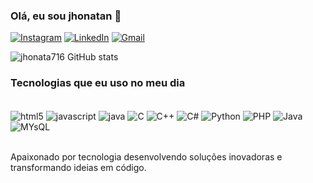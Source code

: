 ### Olá, eu sou jhonatan 🫡


[![Instagram](https://img.shields.io/badge/Instagram-E4405F?style=for-the-badge&logo=instagram&logoColor=white)](https://www.instagram.com/jhon_vr1/profilecard/?igsh=aGRrY3o4NGZyZ2pp)
[![LinkedIn](https://img.shields.io/badge/LinkedIn-0077B5?style=for-the-badge&logo=linkedin&logoColor=white)](https://www.linkedin.com/in/jhonatan-vieira-8012a61b9?utm_source=share&utm_campaign=share_via&utm_content=profile&utm_medium=android_app)
[![Gmail](https://img.shields.io/badge/Gmail-D14836?style=for-the-badge&logo=gmail&logoColor=white)](jhonata.62silva@gmail.com)


![jhonata716 GitHub stats](https://github-readme-stats.vercel.app/api?username=jhonata716&theme=dracula)


### Tecnologias que eu uso no meu dia

<div style="display: inline_blocl"><br/>
<img align="center" alt="html5" src= "https://img.shields.io/badge/HTML5-E34F26?style=for-the-badge&logo=html5&logoColor=white" />
<img align="center" alt="javascript" src= "https://img.shields.io/badge/JavaScript-F7DF1E?style=for-the-badge&logo=javascript&logoColor=black" />
<img align="center" alt="java" src= "https://img.shields.io/badge/Java-ED8B00?style=for-the-badge&logo=openjdk&logoColor=white" />
<img align="center" alt="C" src= "https://img.shields.io/badge/C-00599C?style=for-the-badge&logo=c&logoColor=white" />
<img align="center" alt="C++" src= "https://img.shields.io/badge/C%2B%2B-00599C?style=for-the-badge&logo=c%2B%2B&logoColor=white" />
<img align="center" alt="C#" src= "https://img.shields.io/badge/C%23-239120?style=for-the-badge&logo=c-sharp&logoColor=white" />
<img align="center" alt="Python" src= "https://img.shields.io/badge/Python-14354C?style=for-the-badge&logo=python&logoColor=white" />
<img align="center" alt="PHP" src= "https://img.shields.io/badge/PHP-777BB4?style=for-the-badge&logo=php&logoColor=white" />
<img align="center" alt="Java" src= "https://img.shields.io/badge/Java-ED8B00?style=for-the-badge&logo=openjdk&logoColor=white" />
<img align="center" alt="MYsQL" src= "https://img.shields.io/badge/MySQL-00000F?style=for-the-badge&logo=mysql&logoColor=white" />
</div><br/>

Apaixonado por tecnologia desenvolvendo soluções inovadoras e transformando ideias em código.
